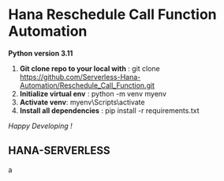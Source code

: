 # Hana Reschedule Call Function Automation

**Python version 3.11**

1. **Git clone repo to your local with** : git clone https://github.com/Serverless-Hana-Automation/Reschedule_Call_Function.git
2. **Initialize virtual env** : python -m venv myenv
3. **Activate venv**: myenv\Scripts\activate
4. **Install all dependencies** : pip install -r requirements.txt

_Happy Developing !_

## HANA-SERVERLESS ##
a
